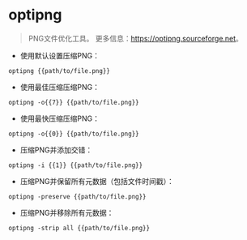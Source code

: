 # optipng

> PNG文件优化工具。
> 更多信息：<https://optipng.sourceforge.net>。

- 使用默认设置压缩PNG：

`optipng {{path/to/file.png}}`

- 使用最佳压缩压缩PNG：

`optipng -o{{7}} {{path/to/file.png}}`

- 使用最快压缩压缩PNG：

`optipng -o{{0}} {{path/to/file.png}}`

- 压缩PNG并添加交错：

`optipng -i {{1}} {{path/to/file.png}}`

- 压缩PNG并保留所有元数据（包括文件时间戳）：

`optipng -preserve {{path/to/file.png}}`

- 压缩PNG并移除所有元数据：

`optipng -strip all {{path/to/file.png}}`